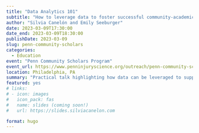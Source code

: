 ```yaml
---
title: "Data Analytics 101"
subtitle: "How to leverage data to foster successful community-academic partnerships"
author: "Silvia Canelón and Emily Seeburger"
date: 2023-03-09T17:30:00
date_end: 2023-03-09T18:30:00
publishDate: 2023-03-09
slug: penn-community-scholars
categories:
  - Education
event: "Penn Community Scholars Program"
event_url: https://www.penninjuryscience.org/outreach/penn-community-scholars-program/
location: Philadelphia, PA
summary: "Practical talk highlighting how data can be leveraged to support community-academic partnerships"
featured: yes
# links:
# - icon: images
#   icon_pack: fas
#   name: slides (coming soon!)
#   url: https://slides.silviacanelon.com

format: hugo
---
```



